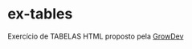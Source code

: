 # ex-tables

Exercício de TABELAS HTML proposto pela <a href="https://growdev.com.br" target="_blank">GrowDev</a>
